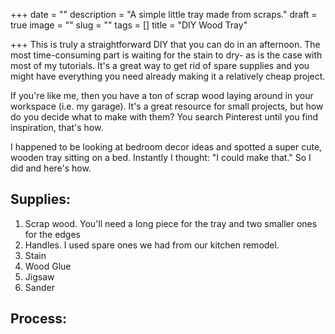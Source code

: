 +++
date = ""
description = "A simple little tray made from scraps."
draft = true
image = ""
slug = ""
tags = []
title = "DIY Wood Tray"

+++
This is truly a straightforward DIY that you can do in an afternoon. The most time-consuming part is waiting for the stain to dry- as is the case with most of my tutorials. It's a great way to get rid of spare supplies and you might have everything you need already making it a relatively cheap project.

If you're like me, then you have a ton of scrap wood laying around in your workspace (i.e. my garage). It's a great resource for small projects, but how do you decide what to make with them? You search Pinterest until you find inspiration, that's how.

I happened to be looking at bedroom decor ideas and spotted a super cute, wooden tray sitting on a bed. Instantly I thought: "I could make that." So I did and here's how.

## Supplies:

1.  Scrap wood. You'll need a long piece for the tray and two smaller ones for the edges
2.  Handles. I used spare ones we had from our kitchen remodel.
3.  Stain
4.  Wood Glue
5.  Jigsaw
6.  Sander

## Process: